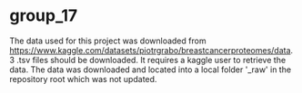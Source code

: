 # group_17

The data used for this project was downloaded from https://www.kaggle.com/datasets/piotrgrabo/breastcancerproteomes/data.
3 .tsv files should be downloaded. 
It requires a kaggle user to retrieve the data. 
The data was downloaded and located into a local folder '_raw' in the repository root which was not updated. 
